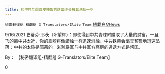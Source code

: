 ```yaml
---
title: 和中共与虎谋皮赚取的财富终会被其洗劫一空
---
```

`秘密翻译组-精翻组 G-Translators/Elite Team` [轉載自GNews](https://gnews.org/zh-hans/1542068/)

9/16/2021 史蒂芬·耶茨（叶望辉）：即使得到中共青睐时赚取了大量的财富，一旦飞的离中共太近，你的翅膀将像蜡烛一样迅速消融，中共铁幕会毫无预警地迅速坠落；中共的本质是邪恶的。米利将军与中共军方高层的通话方式是叛国。

By： 【秘密翻译组-精翻组 G-Translators/Elite Team】

0
